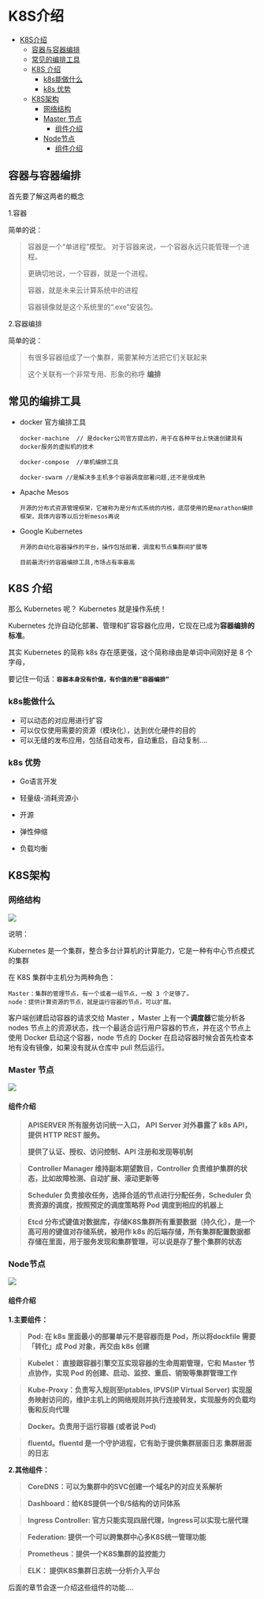# K8S介绍

<!-- TOC -->

- [K8S介绍](#k8s介绍)
    - [容器与容器编排](#容器与容器编排)
    - [常见的编排工具](#常见的编排工具)
    - [K8S 介绍](#k8s-介绍)
        - [k8s能做什么](#k8s能做什么)
        - [k8s 优势](#k8s-优势)
    - [K8S架构](#k8s架构)
        - [网络结构](#网络结构)
        - [Master 节点](#master-节点)
            - [组件介绍](#组件介绍)
        - [Node节点](#node节点)
            - [组件介绍](#组件介绍-1)

<!-- /TOC -->



## 容器与容器编排

首先要了解这两者的概念

1.容器

简单的说：

> 容器是⼀个“单进程”模型。 对于容器来说，⼀个容器永远只能管理⼀个进程。
>
> 更确切地说，⼀个容器，就是⼀个进程。 
>
> 容器，就是未来云计算系统中的进程
> 
> 容器镜像就是这个系统⾥的“.exe”安装包。



2.容器编排

简单的说：

> 有很多容器组成了一个集群，需要某种方法把它们关联起来
>
> 这个关联有一个非常专用、形象的称呼 **编排**





## 常见的编排工具

* docker 官方编排工具

  ```
  docker-machine  // 是docker公司官方提出的，用于在各种平台上快速创建具有docker服务的虚拟机的技术
  
  docker-compose  //单机编排工具
  
  docker-swarm //是解决多主机多个容器调度部署问题,还不是很成熟
  ```

* Apache Mesos

  ```
  开源的分布式资源管理框架，它被称为是分布式系统的内核，底层使用的是marathon编排框架，具体内容等以后分析mesos再说
  ```

* Google Kubernetes

  ```
  开源的自动化容器操作的平台，操作包括部署，调度和节点集群间扩展等
  
  目前最流行的容器编排工具,市场占有率最高
  ```



##  K8S 介绍

那么 Kubernetes 呢？ Kubernetes 就是操作系统！ 

Kubernetes 允许自动化部署、管理和扩容容器化应用，它现在已成为**容器编排的标准**。

其实 Kubernetes 的简称 k8s 存在感更强，这个简称缘由是单词中间刚好是 8 个字母，

要记住一句话：**`容器本身没有价值，有价值的是“容器编排”`**



### k8s能做什么

* 可以动态的对应用进行扩容
* 可以仅仅使用需要的资源（模块化），达到优化硬件的目的
* 可以无缝的发布应用，包括自动发布，自动重启，自动复制....



### k8s 优势

* Go语言开发

* 轻量级-消耗资源小

* 开源

* 弹性伸缩

* 负载均衡

  



## K8S架构

### 网络结构



![](https://raw.githubusercontent.com/Syncma/Figurebed/master/img/20200129221528.png)



说明：

Kubernetes 是一个集群，整合多台计算机的计算能力，它是一种有中心节点模式的集群

在 K8S 集群中主机分为两种角色：

```
Master：集群的管理节点，有一个或者一组节点，一般 3 个足够了。
node：提供计算资源的节点，就是运行容器的节点，可以扩展。
```

客户端创建启动容器的请求交给 Master ，Master 上有一个**调度器**它能分析各 nodes 节点上的资源状态，找一个最适合运行用户容器的节点，并在这个节点上使用 Docker 启动这个容器，node 节点的 Docker 在启动容器时候会首先检查本地有没有镜像，如果没有就从仓库中 pull 然后运行。



### Master 节点

![](https://raw.githubusercontent.com/Syncma/Figurebed/master/img/20200129223731.png)



#### 组件介绍

> **APISERVER  所有服务访问统一入口， API Server 对外暴露了 k8s API，提供 HTTP REST 服务。**
>
> **提供了认证、授权、访问控制、API 注册和发现等机制**

> **Controller Manager 维持副本期望数目，Controller 负责维护集群的状态，比如故障检测、自动扩展、滚动更新等**

> **Scheduler 负责接收任务，选择合适的节点进行分配任务，Scheduler 负责资源的调度，按照预定的调度策略将 Pod 调度到相应的机器上**

> **Etcd 分布式键值对数据库，存储K8S集群所有重要数据（持久化），是一个高可用的键值对存储系统，被用作 k8s 的后端存储，所有集群配置数据都存储在里面，用于服务发现和集群管理，可以说是存了整个集群的状态**



### Node节点

![](https://raw.githubusercontent.com/Syncma/Figurebed/master/img/20200129222744.png)



#### 组件介绍

**1.主要组件：**

> **Pod: 在 k8s 里面最小的部署单元不是容器而是 Pod，所以将dockfile 需要「转化」成 Pod 对象，再交由 k8s 创建**

> **Kubelet： 直接跟容器引擎交互实现容器的生命周期管理，它和 Master 节点协作，实现 Pod 的创建、启动、监控、重启、销毁等集群管理工作**

> **Kube-Proxy：负责写入规则至Iptables, IPVS(IP Virtual Server) 实现服务映射访问的，维护主机上的网络规则并执行连接转发，实现服务的负载均衡和反向代理**

> **Docker。负责用于运行容器 (或者说 Pod)**

> **fluentd。fluentd 是一个守护进程，它有助于提供集群层面日志 集群层面的日志**



**2.其他组件：**

> **CoreDNS：可以为集群中的SVC创建一个域名P的对应关系解析**

> **Dashboard：给K8S提供一个B/S结构的访问体系**

> **Ingress Controller: 官方只能实现四层代理，Ingress可以实现七层代理**

> **Federation: 提供一个可以跨集群中心多K8S统一管理功能**

> **Prometheus：提供一个K8S集群的监控能力**

> **ELK： 提供K8S集群日志统一分析介入平台**



后面的章节会逐一介绍这些组件的功能....

